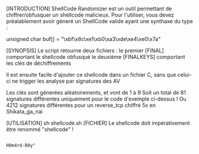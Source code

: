 [INTRODUCTION]
  ShellCode Randomizer est un outil permettant de chiffrer/obfusquer un shellcode malicieux.
  Pour l'utiliser, vous devez préalablement avoir géneré un ShellCode valide ayant une synthaxe du type :
  
  unsigned char buf[] = 
    "\xbf\x8c\xe1\xb0\xa3\xde\xe4\xe0\x7a"
    
[SYNOPSIS]
  Le script retourne deux fichiers : le premier [FINAL] comportant le shellcode obfusqué
                                     le deuxième [FINALKEYS] comportant les clés de déchiffrements
                                     
  Il est ensuite facile d'ajouter ce shellcode dans un fichier C, sans que celui-ci ne trigger les analyse par signatures des AV

  Les clés sont génerées aléatoirements, et vont de 1 à 9
  Soit un total de 81 signatures différentes uniquement pour le code d'exemple ci-dessus !
  Ou 4212 signatures différentes pour un reverse_tcp chiffré 5x en Shikata_ga_nai

[UTILISATION]
  sh shellcode.sh [FICHIER]
  Le shellcode doit impérativement être renommé "shellcode" !
                                                                    
                                                                                                        H0m4rd-B0y"
